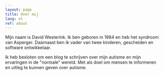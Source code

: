 ```yaml
---
layout: page
title: Over mij
lang: nl
ref: about
---
```

<p>Mijn naam is David Westerink. Ik ben geboren in 1984 en heb het syndroom van Asperger. Daarnaast ben ik vader van twee kinderen, gescheiden en software ontwikkelaar.</p>
<p>Ik heb besloten om een blog te schrijven over mijn autisme en mijn ervaringen in de "normale" wereld. Met als doel om mensen te informeren en uitleg te kunnen geven over autisme.</p>